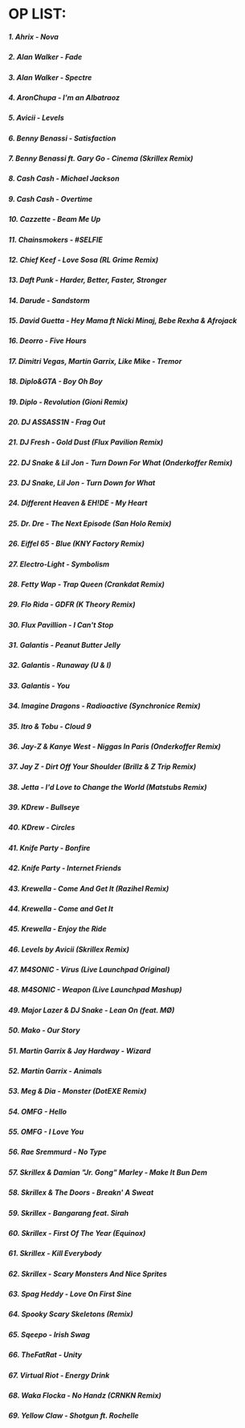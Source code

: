 OP LIST: 
========



##### 1. Ahrix - Nova
##### 2. Alan Walker - Fade
##### 3. Alan Walker - Spectre
##### 4. AronChupa - I'm an Albatraoz
##### 5. Avicii - Levels
##### 6. Benny Benassi - Satisfaction
##### 7. Benny Benassi ft. Gary Go - Cinema (Skrillex Remix)
##### 8. Cash Cash - Michael Jackson
##### 9. Cash Cash - Overtime
##### 10. Cazzette - Beam Me Up
##### 11. Chainsmokers - #SELFIE
##### 12. Chief Keef - Love Sosa (RL Grime Remix)
##### 13. Daft Punk - Harder, Better, Faster, Stronger
##### 14. Darude - Sandstorm
##### 15. David Guetta - Hey Mama ft Nicki Minaj, Bebe Rexha & Afrojack
##### 16. Deorro - Five Hours
##### 17. Dimitri Vegas, Martin Garrix, Like Mike - Tremor
##### 18. Diplo&GTA - Boy Oh Boy
##### 19. Diplo - Revolution (Gioni Remix)
##### 20. DJ ASSASS1N - Frag Out
##### 21. DJ Fresh - Gold Dust (Flux Pavilion Remix)
##### 22. DJ Snake & Lil Jon - Turn Down For What (Onderkoffer Remix)
##### 23. DJ Snake, Lil Jon - Turn Down for What
##### 24. Different Heaven & EH!DE - My Heart
##### 25. Dr. Dre - The Next Episode (San Holo Remix)
##### 26. Eiffel 65 - Blue (KNY Factory Remix)
##### 27. Electro-Light - Symbolism
##### 28. Fetty Wap - Trap Queen (Crankdat Remix)
##### 29. Flo Rida - GDFR (K Theory Remix)
##### 30. Flux Pavillion - I Can't Stop
##### 31. Galantis - Peanut Butter Jelly
##### 32. Galantis - Runaway (U & I)
##### 33. Galantis - You
##### 34. Imagine Dragons - Radioactive (Synchronice Remix)
##### 35. Itro & Tobu - Cloud 9
##### 36. Jay-Z & Kanye West - Niggas In Paris (Onderkoffer Remix)
##### 37. Jay Z - Dirt Off Your Shoulder (Brillz & Z Trip Remix)
##### 38. Jetta - I'd Love to Change the World (Matstubs Remix)
##### 39. KDrew - Bullseye
##### 40. KDrew - Circles
##### 41. Knife Party - Bonfire
##### 42. Knife Party - Internet Friends
##### 43. Krewella - Come And Get It (Razihel Remix)
##### 44. Krewella - Come and Get It
##### 45. Krewella - Enjoy the Ride 
##### 46. Levels by Avicii (Skrillex Remix)
##### 47. M4SONIC - Virus (Live Launchpad Original)
##### 48. M4SONIC - Weapon (Live Launchpad Mashup)
##### 49. Major Lazer & DJ Snake - Lean On (feat. MØ)
##### 50. Mako - Our Story
##### 51. Martin Garrix & Jay Hardway - Wizard
##### 52. Martin Garrix - Animals
##### 53. Meg & Dia - Monster (DotEXE Remix)
##### 54. OMFG - Hello
##### 55. OMFG - I Love You
##### 56. Rae Sremmurd - No Type
##### 57. Skrillex & Damian "Jr. Gong" Marley - Make It Bun Dem
##### 58. Skrillex & The Doors - Breakn' A Sweat
##### 59. Skrillex - Bangarang feat. Sirah
##### 60. Skrillex - First Of The Year (Equinox)
##### 61. Skrillex - Kill Everybody
##### 62. Skrillex - Scary Monsters And Nice Sprites
##### 63. Spag Heddy - Love On First Sine 
##### 64. Spooky Scary Skeletons (Remix)
##### 65. Sqeepo - Irish Swag 
##### 66. TheFatRat - Unity
##### 67. Virtual Riot - Energy Drink
##### 68. Waka Flocka - No Handz (CRNKN Remix)
##### 69. Yellow Claw - Shotgun ft. Rochelle
